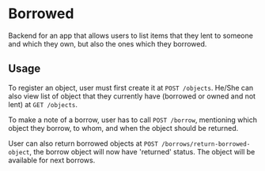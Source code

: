 # Borrowed

Backend for an app that allows users to list items that they lent to someone and which they own, but also the ones which they borrowed.

## Usage

To register an object, user must first create it at `POST /objects`. He/She can also view list of object that they currently have (borrowed or owned and not lent) at `GET /objects`.

To make a note of a borrow, user has to call `POST /borrow`, mentioning which object they borrow, to whom, and when the object should be returned.

User can also return borrowed objects at `POST /borrows/return-borrowed-object`, the borrow object will now have 'returned' status. The object will be available for next borrows.
